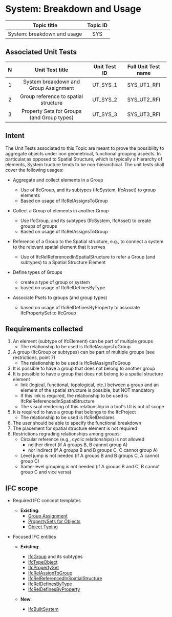 # System: Breakdown and Usage

|              Topic title                  |Topic ID|
|:-----------------------------------------:|:------:|
|  System: breakdown and usage                  |   SYS  |


## Associated Unit Tests

| N |   Unit Test title   |Unit Test ID|        Full Unit Test name     |
|:-:|:-------------------:|:----------:| :-----------------------------:|
| 1 |   System breakdown and Group Assignment 	|  UT_SYS_1    | SYS_UT1_RFI|
|  2   | Group reference to spatial structure |  UT_SYS_2    |SYS_UT2_RFI |
|  3   | Property Sets for Groups (and Group types)|  UT_SYS_3    |SYS_UT3_RFI |


## Intent
The Unit Tests associated to this Topic are meant to prove the possibility to aggregate objects under non geometrical, functional grouping aspects. In particular,as opposed to Spatial Structure, which is typically a hierarchy of elements, System tructure tends to be non-hierarchical. The unit tests shall cover the following usages:

- Aggregate and collect elements in a Group
  - Use of IfcGroup, and its subtypes (IfcSystem, IfcAsset) to group elements
  - Based on usage of IfcRelAssignsToGroup

- Collect a Group of elements in another Group
	- Use IfcGroup, and its subtypes (IfcSystem, IfcAsset) to create groups of groups
	- Based on usage of IfcRelAssignsToGroup

- Reference of a Group to the Spatial structure, e.g., to connect a system to the relevant spatial element that it serves
	- Use of IfcRelReferencedInSpatialStructure to refer a Group (and subtypes) to a Spatial Structure Element

- Define types of Groups
	- create a type of group or system
	- based on usage of IfcRelDefinesByType

-  Associate Psets to groups (and group types)
	- based on usage of IfcRelDefinesByProperty to associate IfcPropertySet to IfcGroup

## Requirements collected
1.	An element (subtype of IfcElement) can be part of multiple groups
    -  The relationship to be used is IfcRelAssignsToGroup
2.	A group (IfcGroup or subtypes) can be part of multiple groups (see restrictions, point 7)
    - The relationship to be used is IfcRelAssignsToGroup
3.	It is possible to have a group that does not belong to another group
4.	It is possible to have a group that does not belong to a spatial structure element
    - link (logical, functional, topological, etc.) between a group and an element of the spatial structure is possible, but NOT mandatory
    - If this link is required, the relationship to be used is IfcRelReferencedInSpatialStructure
    - The visual rendering of this relationship in a tool's UI is out of scope
5.	It is required to have a group that belongs to the IfcProject
    - 	The relationship to be used is IfcRelDeclares
6.	The user should be able to specify the functional breakdown
7.	The placement for spatial structure element is not required
8.	Restrictions regrading relationships among groups:
    - Circular reference (e.g., cyclic relationships) is not allowed
      -	neither direct (if A groups B, B cannot group A)
      - nor indirect (if A groups B and B groups C, C cannot group A)
    - Level jump is not needed (if A groups B and B groups C, A cannot group C)
    - Same-level grouping is not needed (if A groups B and C, B cannot group C and vice versa)



## IFC scope

- Required IFC concept templates
  - **Existing**:
    - [Group Assignment](https://standards.buildingsmart.org/IFC/DEV/IFC4_3/RC1/HTML/link/group-assignment.htm)
    - [PropertySets for Objects](https://standards.buildingsmart.org/IFC/DEV/IFC4_3/RC1/HTML/link/property-sets-for-objects.htm)
    - [Object Typing](https://standards.buildingsmart.org/IFC/DEV/IFC4_3/RC1/HTML/link/object-typing.htm)

- Focused IFC entities
  - **Existing**:
    - [IfcGroup](https://standards.buildingsmart.org/IFC/DEV/IFC4_3/RC1/HTML/link/ifcgroup.htm) and its subtypes
    - [IfcTypeObject](https://standards.buildingsmart.org/IFC/DEV/IFC4_3/RC1/HTML/link/ifctypeobject.htm)
    - [IfcPropertySet](https://standards.buildingsmart.org/IFC/DEV/IFC4_3/RC1/HTML/link/ifcpropertyset.htm)
    - [IfcRelAssignToGroup](https://standards.buildingsmart.org/IFC/DEV/IFC4_3/RC1/HTML/link/ifcrelassignstogroup.htm)
    - [IfcRelReferencedInSpatialStructure](https://standards.buildingsmart.org/IFC/DEV/IFC4_3/RC1/HTML/link/ifcrelreferencedinspatialstructure.htm)
    - [IfcRelDefinesByType](https://standards.buildingsmart.org/IFC/DEV/IFC4_3/RC1/HTML/link/ifcreldefinesbytype.htm)
    - [IfcRelDefinesByProperty](https://standards.buildingsmart.org/IFC/DEV/IFC4_3/RC1/HTML/link/ifcreldefinesbyproperties.htm)

  - **New**:
    - [IfcBuiltSystem](https://standards.buildingsmart.org/IFC/DEV/IFC4_3/RC1/HTML/schema/ifcsharedinfrastructureelements/lexical/ifcbuiltsystem.htm)


